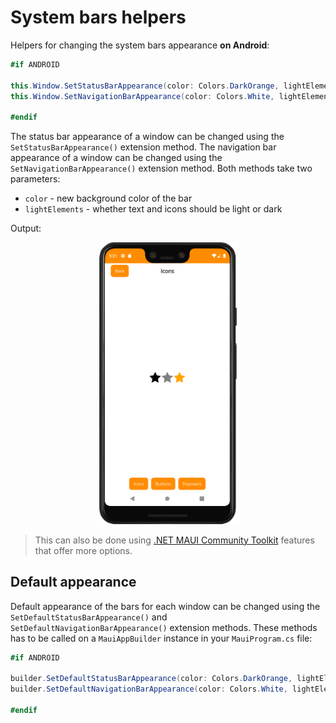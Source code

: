 # System bars helpers

Helpers for changing the system bars appearance **on Android**:

```csharp
#if ANDROID

this.Window.SetStatusBarAppearance(color: Colors.DarkOrange, lightElements: true);
this.Window.SetNavigationBarAppearance(color: Colors.White, lightElements: false);

#endif
```

The status bar appearance of a window can be changed using the `SetStatusBarAppearance()` extension method. The navigation bar appearance of a window can be changed using the `SetNavigationBarAppearance()` extension method. Both methods take two parameters:

- `color` - new background color of the bar
- `lightElements` - whether text and icons should be light or dark

Output:

<p align="center">
    <img src="../images/pixel_system_bars.png" data-canonical-src="../images/pixel_system_bars.png" width="220" />
</p>

> This can also be done using [.NET MAUI Community Toolkit](https://github.com/CommunityToolkit/Maui) features that offer more options.

## Default appearance

Default appearance of the bars for each window can be changed using the `SetDefaultStatusBarAppearance()` and `SetDefaultNavigationBarAppearance()` extension methods. These methods has to be called on a `MauiAppBuilder` instance in your `MauiProgram.cs` file:

```csharp
#if ANDROID

builder.SetDefaultStatusBarAppearance(color: Colors.DarkOrange, lightElements: true);
builder.SetDefaultNavigationBarAppearance(color: Colors.White, lightElements: false);

#endif
```